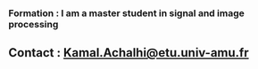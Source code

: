 ### Formation : I am a master student in signal and image processing  

##  Contact : Kamal.Achalhi@etu.univ-amu.fr
<!---
KamalAchalhi/KamalAchalhi is a ✨ special ✨ repository because its `README.md` (this file) appears on your GitHub profile.
You can click the Preview link to take a look at your changes.
--->
